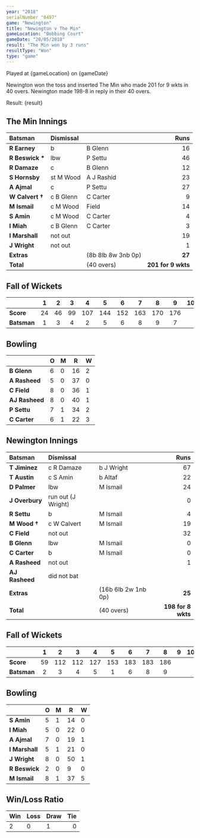 ```yaml
---
year: "2018"
serialNumber "0497"
game: "Newington"
title: "Newington v The Min"
gameLocation: "Bobbing Court"
gameDate: "20/05/2018"
result: "The Min won by 3 runs"
resultType: "Won"
type: "game"
---
```


Played at {gameLocation} on {gameDate} 

Newington won the toss and inserted The Min who made 201 for 9 wkts in 40 overs. Newington made 198-8 in reply in their 40 overs.

Result: {result}

## The Min Innings

| Batsman | Dismissal |  | Runs |
|:---|:---|---|---:|
| **R Earney** | b | B Glenn | 16 | 
| **R Beswick &#42;** | lbw | P Settu | 46 | 
| **R Damaze** | c | B Glenn | 12 | 
| **S Hornsby** | st M Wood | A J Rashid | 23 | 
| **A Ajmal** | c | P Settu | 27 | 
| **W Calvert &#8224;** | c B Glenn | C Carter | 9 | 
| **M Ismail** | c M Wood | Field | 14 | 
| **S Amin** | c M Wood | C Carter | 4 | 
| **I Miah** | c B Glenn | C Carter | 3 | 
| **I Marshall** | not out |   | 19 | 
| **J Wright** | not out |   | 1 | 
| **Extras** | | (8b 8lb 8w 3nb 0p) | **27** | 
| **Total** | | (40 overs) | **201 for 9 wkts** | 

## Fall of Wickets

| | 1 | 2 | 3 | 4 | 5 | 6 | 7 | 8 | 9 | 10 |
|---|:---:|:---:|:---:|:---:|:---:|:---:|:---:|:---:|:---:|:---:|
| **Score** | 24 | 46 | 99 | 107 | 144 | 152 | 163 | 170 | 176 |  | 
| **Batsman** | 1 | 3 | 4 | 2 | 5 | 6 | 8 | 9 | 7 |  | 

## Bowling

| | O | M | R | W |
|---|---|---|---|---|
| **B Glenn** | 6 | 0 | 16 | 2 | 
| **A Rasheed** | 5 | 0 | 37 | 0 | 
| **C Field** | 8 | 0 | 36 | 1 | 
| **AJ Rasheed** | 8 | 0 | 40 | 1 | 
| **P Settu** | 7 | 1 | 34 | 2 |
| **C Carter** | 6 | 1 | 22 | 3 |

 ## Newington Innings

| Batsman | Dismissal |  | Runs |
|:---|:---|---|---:|
| **T Jiminez** | c R Damaze | b J Wright | 67 |
| **T Austin** | c S Amin | b Altaf | 22 |
| **D Palmer** | lbw | M Ismail | 24 |
| **J Overbury** | run out (J Wright) |  | 0 |
| **R Settu** | b | M Ismail | 4 |
| **M Wood &#8224;** | c W Calvert |  M Ismail | 19 |
| **C Field** | not out |  | 32 |
| **B Glenn** | lbw | M Ismail | 0 |
| **C Carter** | b | M Ismail | 0 |
| **A Rasheed** | not out |  | 1 |
| **AJ Rasheed** | did not bat |  |  |
| **Extras** | | (16b 6lb 2w 1nb 0p) | **25** | 
| **Total** | | (40 overs) | **198 for 8 wkts** | 

## Fall of Wickets

| | 1 | 2 | 3 | 4 | 5 | 6 | 7 | 8 | 9 | 10 |
|---|:---:|:---:|:---:|:---:|:---:|:---:|:---:|:---:|:---:|:---:|
| **Score** | 59 | 112 | 112 | 127 | 153 | 183 | 183 | 186 |  |  |
| **Batsman** | 2 | 3 | 4 | 5 | 1 | 6 | 8 | 9 |  |  | 

## Bowling

| | O | M | R | W |
|---|---|---|---|---|
| **S Amin** | 5 | 1 | 14 | 0 |
| **I Miah** | 5 | 0 | 22 | 0 |
| **A Ajmal** | 7 | 0 | 19 | 1 |
| **I Marshall** | 5 | 1 | 21 | 0 |
| **J Wright** | 8 | 0 | 50 | 1 |
| **R Beswick** | 2 | 0 | 9 | 0 |
| **M Ismail** | 8 | 1 | 37 | 5 |

## Win/Loss Ratio

| Win | Loss | Draw |Tie |
|:---|:---|:---|---:|
| 2 | 0 | 1 | 0 | 
